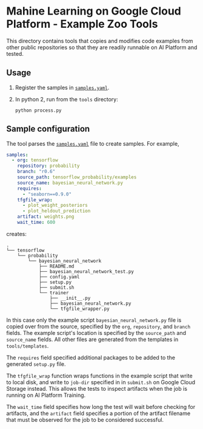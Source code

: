 # Mahine Learning on Google Cloud Platform - Example Zoo Tools

This directory contains tools that copies and modifies code examples from other public repositories so that they are readily runnable on AI Platform and tested.

## Usage

1. Register the samples in [`samples.yaml`](samples.yaml).

1. In python 2, run from the `tools` directory:

	```
	python process.py
	```

## Sample configuration

The tool parses the [`samples.yaml`](samples.yaml) file to create samples.  For example,

```yaml
samples:
  - org: tensorflow
    repository: probability
    branch: "r0.6"
    source_path: tensorflow_probability/examples
    source_name: bayesian_neural_network.py
    requires:
      - "seaborn==0.9.0"
    tfgfile_wrap:
      - plot_weight_posteriors
      - plot_heldout_prediction
    artifact: weights.png
    wait_time: 600
```

creates:

```
.
└── tensorflow
    └── probability
        └── bayesian_neural_network
            ├── README.md
            ├── bayesian_neural_network_test.py
            ├── config.yaml
            ├── setup.py
            ├── submit.sh
            └── trainer
                ├── __init__.py
                ├── bayesian_neural_network.py
                └── tfgfile_wrapper.py
```

In this case only the example script `bayesian_neural_network.py` file is copied over from the source, specified by the `org`, `repository`, and `branch` fields.  The example script's location is specified by the `source_path` and `source_name` fields.  All other files are generated from the templates in `tools/templates`.

The `requires` field specified additional packages to be added to the generated `setup.py` file.

The `tfgfile_wrap` function wraps functions in the example script that write to local disk, and write to `job-dir` specified in in `submit.sh` on Google Cloud Storage instead.  This allows the tests to inspect artifacts when the job is running on AI Platform Training.

The `wait_time` field specifies how long the test will wait before checking for artifacts, and the `artifact` field specifies a portion of the artifact filename that must be observed for the job to be considered successful.
